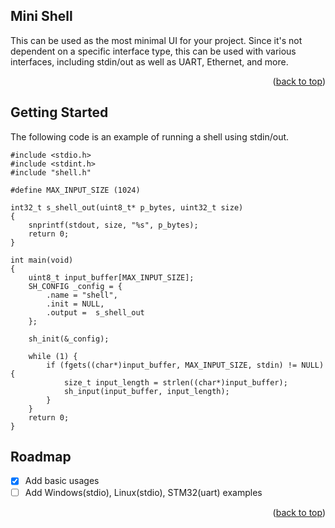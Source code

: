 <a name="readme-top"></a>

<!-- ABOUT THE PROJECT -->
## Mini Shell

This can be used as the most minimal UI for your project. Since it's not dependent on a specific interface type, this can be used with various interfaces, including stdin/out as well as UART, Ethernet, and more.

<p align="right">(<a href="#readme-top">back to top</a>)</p>

<!-- GETTING STARTED -->
## Getting Started
The following code is an example of running a shell using stdin/out.

```
#include <stdio.h>
#include <stdint.h>
#include "shell.h"

#define MAX_INPUT_SIZE (1024)

int32_t s_shell_out(uint8_t* p_bytes, uint32_t size)
{
    snprintf(stdout, size, "%s", p_bytes);
    return 0;
}

int main(void) 
{
    uint8_t input_buffer[MAX_INPUT_SIZE];
    SH_CONFIG _config = {
        .name = "shell",
        .init = NULL,
        .output =  s_shell_out
    };

    sh_init(&_config);

    while (1) {
		if (fgets((char*)input_buffer, MAX_INPUT_SIZE, stdin) != NULL) {
			size_t input_length = strlen((char*)input_buffer);
			sh_input(input_buffer, input_length);
		}
    }
    return 0;
}
```

<!-- ROADMAP -->
## Roadmap

- [x] Add basic usages
- [ ] Add Windows(stdio), Linux(stdio), STM32(uart) examples
   
<p align="right">(<a href="#readme-top">back to top</a>)</p>

